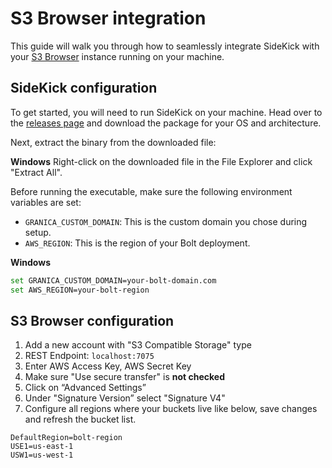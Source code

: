 # S3 Browser integration

This guide will walk you through how to seamlessly integrate SideKick with your [S3 Browser](https://s3browser.com/) instance running on your machine.

## SideKick configuration

To get started, you will need to run SideKick on your machine. Head over to the [releases page](https://github.com/project-n-oss/sidekick/releases) and download the package for your OS and architecture.

Next, extract the binary from the downloaded file:

**Windows**
Right-click on the downloaded file in the File Explorer and click "Extract All".

Before running the executable, make sure the following environment variables are set:

- `GRANICA_CUSTOM_DOMAIN`: This is the custom domain you chose during setup.
- `AWS_REGION`: This is the region of your Bolt deployment.

**Windows**

```bash
set GRANICA_CUSTOM_DOMAIN=your-bolt-domain.com
set AWS_REGION=your-bolt-region
```

## S3 Browser configuration

1. Add a new account with "S3 Compatible Storage" type
2. REST Endpoint: `localhost:7075`
3. Enter AWS Access Key, AWS Secret Key
4. Make sure "Use secure transfer" is **not checked**
5. Click on “Advanced Settings”
6. Under "Signature Version” select "Signature V4"
7. Configure all regions where your buckets live like below, save changes and refresh the bucket list.

```
DefaultRegion=bolt-region
USE1=us-east-1
USW1=us-west-1
```
